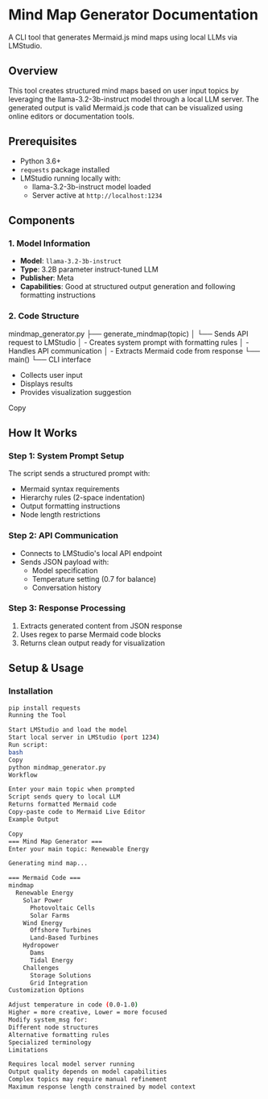 # Mind Map Generator Documentation

A CLI tool that generates Mermaid.js mind maps using local LLMs via LMStudio.

## Overview
This tool creates structured mind maps based on user input topics by leveraging the llama-3.2-3b-instruct model through a local LLM server. The generated output is valid Mermaid.js code that can be visualized using online editors or documentation tools.

## Prerequisites
- Python 3.6+
- `requests` package installed
- LMStudio running locally with:
  - llama-3.2-3b-instruct model loaded
  - Server active at `http://localhost:1234`

## Components

### 1. Model Information
- **Model**: `llama-3.2-3b-instruct`
- **Type**: 3.2B parameter instruct-tuned LLM
- **Publisher**: Meta
- **Capabilities**: Good at structured output generation and following formatting instructions

### 2. Code Structure
mindmap_generator.py
├── generate_mindmap(topic)
│ └── Sends API request to LMStudio
│ - Creates system prompt with formatting rules
│ - Handles API communication
│ - Extracts Mermaid code from response
└── main()
└── CLI interface
- Collects user input
- Displays results
- Provides visualization suggestion

Copy

## How It Works

### Step 1: System Prompt Setup
The script sends a structured prompt with:
- Mermaid syntax requirements
- Hierarchy rules (2-space indentation)
- Output formatting instructions
- Node length restrictions

### Step 2: API Communication
- Connects to LMStudio's local API endpoint
- Sends JSON payload with:
  - Model specification
  - Temperature setting (0.7 for balance)
  - Conversation history

### Step 3: Response Processing
1. Extracts generated content from JSON response
2. Uses regex to parse Mermaid code blocks
3. Returns clean output ready for visualization

## Setup & Usage

### Installation
```bash
pip install requests
Running the Tool

Start LMStudio and load the model
Start local server in LMStudio (port 1234)
Run script:
bash
Copy
python mindmap_generator.py
Workflow

Enter your main topic when prompted
Script sends query to local LLM
Returns formatted Mermaid code
Copy-paste code to Mermaid Live Editor
Example Output

Copy
=== Mind Map Generator ===
Enter your main topic: Renewable Energy

Generating mind map...

=== Mermaid Code ===
mindmap
  Renewable Energy
    Solar Power
      Photovoltaic Cells
      Solar Farms
    Wind Energy
      Offshore Turbines
      Land-Based Turbines
    Hydropower
      Dams
      Tidal Energy
    Challenges
      Storage Solutions
      Grid Integration
Customization Options

Adjust temperature in code (0.0-1.0)
Higher = more creative, Lower = more focused
Modify system_msg for:
Different node structures
Alternative formatting rules
Specialized terminology
Limitations

Requires local model server running
Output quality depends on model capabilities
Complex topics may require manual refinement
Maximum response length constrained by model context